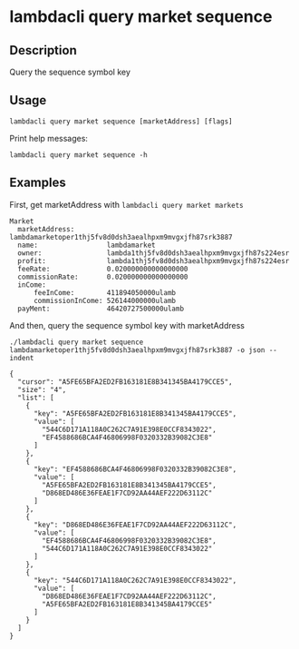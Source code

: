 # lambdacli query market sequence

## Description

Query the sequence symbol key

## Usage
```
lambdacli query market sequence [marketAddress] [flags]
```

Print help messages:
```
lambdacli query market sequence -h
```

## Examples
First, get marketAddress with `lambdacli query market markets `
```
Market
  marketAddress:        lambdamarketoper1thj5fv8d0dsh3aealhpxm9mvgxjfh87srk3887
  name:                 lambdamarket
  owner:                lambda1thj5fv8d0dsh3aealhpxm9mvgxjfh87s224esr
  profit:               lambda1thj5fv8d0dsh3aealhpxm9mvgxjfh87s224esr
  feeRate:              0.020000000000000000
  commissionRate:       0.020000000000000000
  inCome:
      feeInCome:        411894050000ulamb
      commissionInCome: 526144000000ulamb
  payMent:              46420727500000ulamb

```

And then, query the sequence symbol key with marketAddress
```
./lambdacli query market sequence lambdamarketoper1thj5fv8d0dsh3aealhpxm9mvgxjfh87srk3887 -o json --indent
```

```
{
  "cursor": "A5FE65BFA2ED2FB163181E8B341345BA4179CCE5",
  "size": "4",
  "list": [
    {
      "key": "A5FE65BFA2ED2FB163181E8B341345BA4179CCE5",
      "value": [
        "544C6D171A118A0C262C7A91E398E0CCF8343022",
        "EF4588686BCA4F46806998F0320332B39082C3E8"
      ]
    },
    {
      "key": "EF4588686BCA4F46806998F0320332B39082C3E8",
      "value": [
        "A5FE65BFA2ED2FB163181E8B341345BA4179CCE5",
        "D868ED486E36FEAE1F7CD92AA44AEF222D63112C"
      ]
    },
    {
      "key": "D868ED486E36FEAE1F7CD92AA44AEF222D63112C",
      "value": [
        "EF4588686BCA4F46806998F0320332B39082C3E8",
        "544C6D171A118A0C262C7A91E398E0CCF8343022"
      ]
    },
    {
      "key": "544C6D171A118A0C262C7A91E398E0CCF8343022",
      "value": [
        "D868ED486E36FEAE1F7CD92AA44AEF222D63112C",
        "A5FE65BFA2ED2FB163181E8B341345BA4179CCE5"
      ]
    }
  ]
}
```
